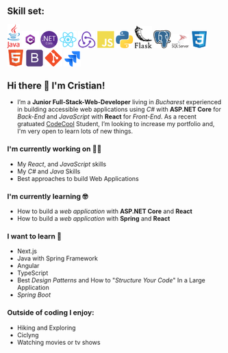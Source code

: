 ## Skill set:

<p align="left">

<img src="https://raw.githubusercontent.com/balanc21/balanc21/main/assets/Java_Logo.png" height="auto" width="30">

<img src="https://raw.githubusercontent.com/balanc21/balanc21/main/assets/Csharp_Logo.png" height="auto" width="40">

<img src="https://raw.githubusercontent.com/balanc21/balanc21/main/assets/NET_Core_Logo.png" height="auto" width="40">

<img src="https://raw.githubusercontent.com/balanc21/balanc21/main/assets/react-original.svg" height="auto" width="40">

<img src="https://raw.githubusercontent.com/balanc21/balanc21/main/assets/redux-original.svg" height="auto" width="40">

<img src="https://raw.githubusercontent.com/balanc21/balanc21/main/assets/javascript-plain.svg" height="auto" width="40">

<img src="https://raw.githubusercontent.com/balanc21/balanc21/main/assets/Python-logo-notext.svg" height="auto" width="40">

<img src="https://raw.githubusercontent.com/balanc21/balanc21/main/assets/Flask_logo.svg" height="auto" width="40">

<img src="https://raw.githubusercontent.com/balanc21/balanc21/main/assets/Postgresql_elephant.svg" height="auto" width="40">

<img src="https://raw.githubusercontent.com/balanc21/balanc21/main/assets/microsoft-sql-server-logo-vector.svg" height="auto" width="40">

<img src="https://raw.githubusercontent.com/balanc21/balanc21/main/assets/css3-original.svg" height="auto" width="40">

<img src="https://raw.githubusercontent.com/balanc21/balanc21/main/assets/html5-original.svg" height="auto" width="40">

<img src="https://raw.githubusercontent.com/balanc21/balanc21/main/assets/bootstrap-plain.svg" height="auto" width="40">

<img src="https://raw.githubusercontent.com/balanc21/balanc21/main/assets/git-original.svg" height="auto" width="40">

<img src="https://raw.githubusercontent.com/balanc21/balanc21/main/assets/jira-1.svg" height="auto" width="40">
</p>


## Hi there 👋 I'm Cristian!
- I’m a __Junior Full-Stack-Web-Developer__ living in _Bucharest_ experienced in building accessible web applications using *C#* with __ASP.NET Core__ for _Back-End_ and *JavaScript* with __React__ for _Front-End_. As a recent gratuated [CodeCool](https://codecool.com/ro/?utm_source=Google&utm_medium=CPC&utm_campaign=RO_Search_FS_NS&utm_content=Brand) Student, I’m looking to increase my portfolio and, I'm very open to learn lots of new things.

### I'm currently working on 🧑‍💻
- My _React_, and _JavaScript_ skills
- My _C#_ and _Java_ Skills
- Best approaches to build Web Applications 

### I'm currently learning 🤓
 - How to build a *web application* with __ASP.NET Core__ and __React__
 - How to build a *web application* with __Spring__ and __React__

### I want to learn 🤔
- Next.js
- Java with Spring Framework
- Angular
- TypeScript
- Best _Design Patterns_ and How to "_Structure Your Code_" In a Large Application
- _Spring Boot_

### Outside of coding I enjoy:
- Hiking and Exploring
- Ciclyng
- Watching movies or tv shows
